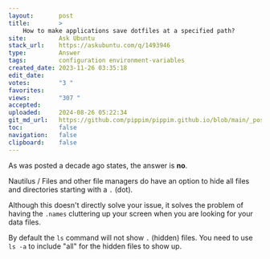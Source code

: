 ```yaml
---
layout:       post
title:        >
    How to make applications save dotfiles at a specified path?
site:         Ask Ubuntu
stack_url:    https://askubuntu.com/q/1493946
type:         Answer
tags:         configuration environment-variables
created_date: 2023-11-26 03:35:18
edit_date:    
votes:        "3 "
favorites:    
views:        "307 "
accepted:     
uploaded:     2024-08-26 05:22:34
git_md_url:   https://github.com/pippim/pippim.github.io/blob/main/_posts/2023/2023-11-26-How-to-make-applications-save-dotfiles-at-a-specified-path_.md
toc:          false
navigation:   false
clipboard:    false
---
```


As was posted a decade ago states, the answer is **no**.

Nautilus / Files and other file managers do have an option to hide all files and directories starting with a `.` (dot). 

Although this doesn't directly solve your issue, it solves the problem of having the `.names` cluttering up your screen when you are looking for your data files.

By default the `ls` command will not show `.` (hidden) files. You need to use `ls -a` to include "all" for the hidden files to show up.
